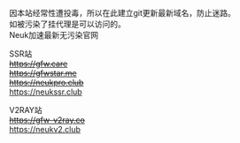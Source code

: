 因本站经常性遭投毒，所以在此建立git更新最新域名，防止迷路。  
如被污染了挂代理是可以访问的。   
Neuk加速最新无污染官网   

SSR站  
~~https://gfw.care~~  
~~https://gfwstar.me~~  
~~https://neukpro.club~~  
https://neukssr.club

V2RAY站  
~~https://gfw-v2ray.co~~  
https://neukv2.club

